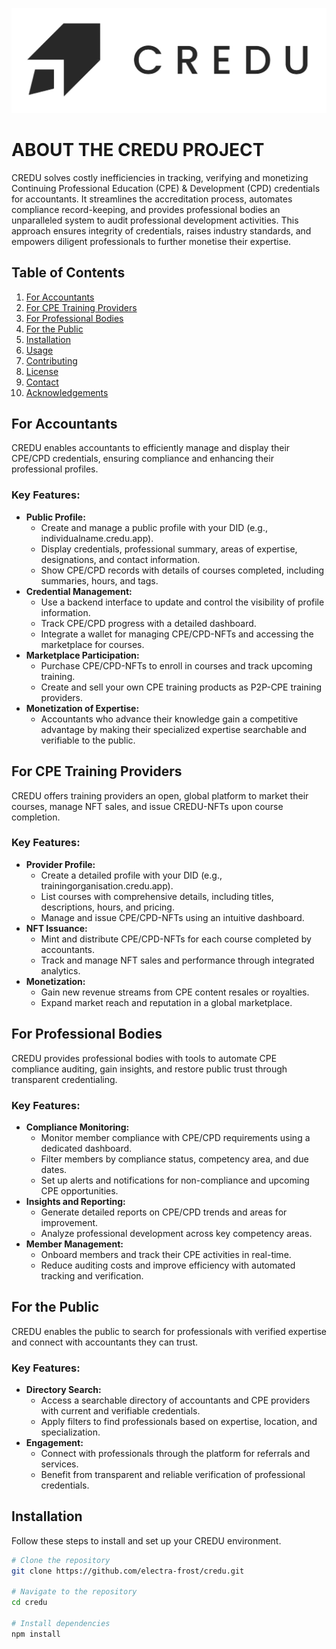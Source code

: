 ![CREDU Logo](./images/credulogo1.png)

# ABOUT THE CREDU PROJECT

CREDU solves costly inefficiencies in tracking, verifying and monetizing Continuing Professional Education (CPE) & Development (CPD) credentials for accountants. It streamlines the accreditation process, automates compliance record-keeping, and provides professional bodies an unparalleled system to audit professional development activities. This approach ensures integrity of credentials, raises industry standards, and empowers diligent professionals to further monetise their expertise.

## Table of Contents
1. [For Accountants](#for-accountants)
2. [For CPE Training Providers](#for-cpe-training-providers)
3. [For Professional Bodies](#for-professional-bodies)
4. [For the Public](#for-the-public)
5. [Installation](#installation)
6. [Usage](#usage)
7. [Contributing](#contributing)
8. [License](#license)
9. [Contact](#contact)
10. [Acknowledgements](#acknowledgements)

## For Accountants

CREDU enables accountants to efficiently manage and display their CPE/CPD credentials, ensuring compliance and enhancing their professional profiles.

### Key Features:
- **Public Profile:**
  - Create and manage a public profile with your DID (e.g., individualname.credu.app).
  - Display credentials, professional summary, areas of expertise, designations, and contact information.
  - Show CPE/CPD records with details of courses completed, including summaries, hours, and tags.
- **Credential Management:**
  - Use a backend interface to update and control the visibility of profile information.
  - Track CPE/CPD progress with a detailed dashboard.
  - Integrate a wallet for managing CPE/CPD-NFTs and accessing the marketplace for courses.
- **Marketplace Participation:**
  - Purchase CPE/CPD-NFTs to enroll in courses and track upcoming training.
  - Create and sell your own CPE training products as P2P-CPE training providers.
- **Monetization of Expertise:**
  - Accountants who advance their knowledge gain a competitive advantage by making their specialized expertise searchable and verifiable to the public.


## For CPE Training Providers

CREDU offers training providers an open, global platform to market their courses, manage NFT sales, and issue CREDU-NFTs upon course completion.

### Key Features:
- **Provider Profile:**
  - Create a detailed profile with your DID (e.g., trainingorganisation.credu.app).
  - List courses with comprehensive details, including titles, descriptions, hours, and pricing.
  - Manage and issue CPE/CPD-NFTs using an intuitive dashboard.
- **NFT Issuance:**
  - Mint and distribute CPE/CPD-NFTs for each course completed by accountants.
  - Track and manage NFT sales and performance through integrated analytics.
- **Monetization:**
  - Gain new revenue streams from CPE content resales or royalties.
  - Expand market reach and reputation in a global marketplace.

## For Professional Bodies

CREDU provides professional bodies with tools to automate CPE compliance auditing, gain insights, and restore public trust through transparent credentialing.

### Key Features:
- **Compliance Monitoring:**
  - Monitor member compliance with CPE/CPD requirements using a dedicated dashboard.
  - Filter members by compliance status, competency area, and due dates.
  - Set up alerts and notifications for non-compliance and upcoming CPE opportunities.
- **Insights and Reporting:**
  - Generate detailed reports on CPE/CPD trends and areas for improvement.
  - Analyze professional development across key competency areas.
- **Member Management:**
  - Onboard members and track their CPE activities in real-time.
  - Reduce auditing costs and improve efficiency with automated tracking and verification.

## For the Public

CREDU enables the public to search for professionals with verified expertise and connect with accountants they can trust.

### Key Features:
- **Directory Search:**
  - Access a searchable directory of accountants and CPE providers with current and verifiable credentials.
  - Apply filters to find professionals based on expertise, location, and specialization.
- **Engagement:**
  - Connect with professionals through the platform for referrals and services.
  - Benefit from transparent and reliable verification of professional credentials.

## Installation

Follow these steps to install and set up your CREDU environment.

```sh
# Clone the repository
git clone https://github.com/electra-frost/credu.git

# Navigate to the repository
cd credu

# Install dependencies
npm install
